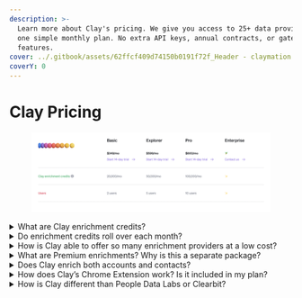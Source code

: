 ```yaml
---
description: >-
  Learn more about Clay's pricing. We give you access to 25+ data providers at
  one simple monthly plan. No extra API keys, annual contracts, or gated
  features.
cover: ../.gitbook/assets/62ffcf409d74150b0191f72f_Header - claymation black (2).png
coverY: 0
---
```


# Clay Pricing

<figure><img src="../.gitbook/assets/image (4).png" alt=""><figcaption></figcaption></figure>

<details>

<summary>What are Clay enrichment credits?</summary>

Clay is reshaping the data provider business model by bundling together 25+ different providers into a simple credit system for a fraction of the cost.&#x20;

Each month you're given a certain amount of credits depending on your plan (Basic, Explorer, or Pro). Every time an enrichment provider is called, it counts as 1 credit. For example, if your table includes 3 enrichment columns, then every row added will run 3 credits.

Want to learn more? Check it out here: [https://www.loom.com/share/0acccd32c4ce44fabc0ab8f88c9144d4](https://www.loom.com/share/0acccd32c4ce44fabc0ab8f88c9144d4)

</details>

<details>

<summary>Do enrichment credits roll over each month?</summary>

No. Currently right now our enrichment credits do not roll over each month.&#x20;

</details>

<details>

<summary>How is Clay able to offer so many enrichment providers at a low cost?</summary>

We offer a simple monthly subscription at a fraction of the cost of most single data providers. This is because we buy our credits in bulk, so you can get them for much cheaper without signing onto large, unnecessary commitments. You can pick and choose the best tools for your prospecting flow :)

</details>

<details>

<summary>What are Premium enrichments? Why is this a separate package?</summary>

We bundle together the majority of our data providers as “Basic enrichments” that are built into your plans; however, we connect with more traditional enrichment tools such as People Data Labs, Hunter, Owler, and Clearbit. While you can connect your own API key to these tools, we also offer credit packages to get access to these more expensive providers at a lower cost. See the section above on Premium enrichments to learn if it’s right for you.

</details>

<details>

<summary>Does Clay enrich both accounts and contacts?</summary>

Yes! You can start with data for either to enrich:

* Accounts: URLs, company LinkedIn profiles, Crunchbase profiles, or company name
* Contacts: name, email, LinkedIn profile, Twitter profile, etc.

</details>

<details>

<summary>How does Clay’s Chrome Extension work? Is it included in my plan?</summary>

Yes. Clay’s Chrome Extension makes it easy to scrape and import data from any website in a few simple clicks. For example, you can scrape lists from LinkedIn, Crunchbase, BuiltWith, LinkedIn Sales Navigator, ycombinator.com, and much more.

</details>

<details>

<summary>How is Clay different than People Data Labs or Clearbit?</summary>

Unlike Clearbit, People Data Labs, ZoomInfo, and other enrichment services, we are not a data provider. We connect with 50+ data providers into a simple prospecting tool so you can build workflow automations, build enrichments on top of each other, score leads, and connect with your existing stack.Clay makes it possible to do wicked multi-enrichments such as using Google API to find a LinkedIn profile, then using a LinkedIn data to pull in their profile information, then using the company page to pull even more information. You'll never have to rely on just one data provider for your information again.

</details>
